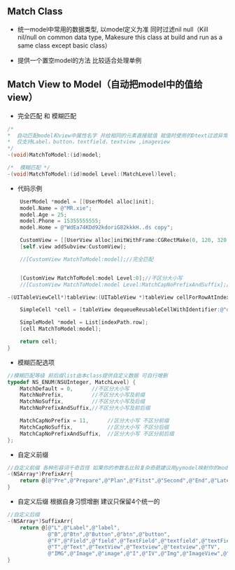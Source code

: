 ##  Match Class 

* 统一model中常用的数据类型, 以model定义为准 同时过滤nil null（Kill nil/null on common data type,  Makesure this class at build and run as a same class except basic class）

* 提供一个置空model的方法 比较适合处理单例


##  Match View to Model（自动把model中的值给view）

* 完全匹配 和 模糊匹配
```objective-c
/* 
*  自动匹配model和view中属性名字 并给相同的元素直接赋值 赋值时使用的Dtext过滤异常数据
*  仅支持Label，button，textfield，textview ,imageview
*/
-(void)MatchToModel:(id)model;

/*  模糊匹配 */
-(void)MatchToModel:(id)model Level:(MatchLevel)level;
```

* 代码示例
```objective-c
    UserModel *model = [[UserModel alloc]init];
    model.Name = @"MR.xie";
    model.Age = 25;
    model.Phone = 15355555555;
    model.Home = @"WdEa74KDd92kdoriG82kkkH..ds copy";

    CustomView = [[UserView alloc]initWithFrame:CGRectMake(0, 120, 320, 160)];
    [self.view addSubview:CustomView];

    //[CustomView MatchToModel:model];//完全匹配


    [CustomView MatchToModel:model Level:0];//不区分大小写
    //[CustomView MatchToModel:model Level:MatchCapNoPrefixAndSuffix];//区分大小写 不区分前后缀

```

```objective-c
-(UITableViewCell*)tableView:(UITableView *)tableView cellForRowAtIndexPath:(NSIndexPath *)indexPath{

    SimpleCell *cell = [tableView dequeueReusableCellWithIdentifier:@"demo1" forIndexPath:indexPath];

    SimpleModel *model = List[indexPath.row];
    [cell MatchToModel:model];

    return cell;
}
```

* 模糊匹配选项
```objective-c
//模糊匹配等级 前后缀list由本class提供自定义数据 可自行增删
typedef NS_ENUM(NSUInteger, MatchLevel) {
    MatchDefault = 0,      //不区分大小写
    MatchNoPrefix,         //不区分大小写及前缀
    MatchNoSuffix,         //不区分大小写及后缀
    MatchNoPrefixAndSuffix,//不区分大小写及前后缀

    MatchCapNoPrefix = 11,      //区分大小写 不区分前缀
    MatchCapNoSuffix,           //区分大小写 不区分后缀
    MatchCapNoPrefixAndSuffix,  //区分大小写 不区分前后缀
};
```




* 自定义前缀 
```objective-c
//自定义前缀 各种形容词千奇百怪 如果你的参数名比较复杂奇葩建议用yymodel映射你的model
-(NSArray*)PrefixArr{
    return @[@"Pre",@"Prepare",@"Plan",@"Fitst",@"Second",@"End",@"Latest",@"Old",@"New"];
}
```


* 自定义后缀 根据自身习惯增删 建议只保留4个统一的
```objective-c
//自定义后缀
-(NSArray*)SuffixArr{
    return @[@"L",@"Label",@"label",
             @"B",@"Btn",@"Button",@"btn",@"button",
             @"F",@"Field",@"field",@"TextField",@"textfield",@"textField",@"Textfield",@"TF",
             @"T",@"Text",@"TextView",@"Textview",@"textview",@"TV",
             @"IMG",@"Image",@"image",@"I",@"IV",@"Img",@"ImageView",@"Imageview",@"imageview",@"imageView"];
}
```




